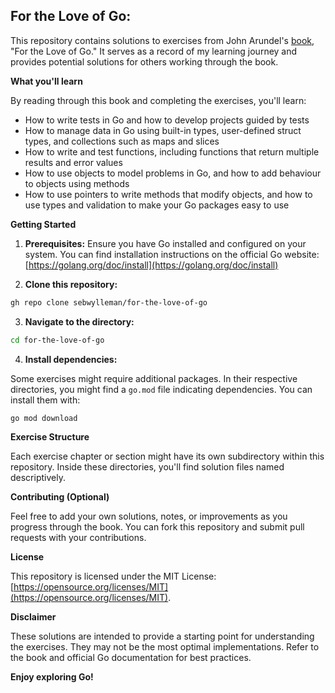 ## For the Love of Go:

This repository contains solutions to exercises from John Arundel's [book](https://bitfieldconsulting.com/books/love), "For the Love of Go." It serves as a record of my learning journey and provides potential solutions for others working through the book.

**What you'll learn**

By reading through this book and completing the exercises, you'll learn:

- How to write tests in Go and how to develop projects guided by tests
- How to manage data in Go using built-in types, user-defined struct types, and collections such as maps and slices
- How to write and test functions, including functions that return multiple results and error values
- How to use objects to model problems in Go, and how to add behaviour to objects using methods
- How to use pointers to write methods that modify objects, and how to use types and validation to make your Go packages easy to use

**Getting Started**

1. **Prerequisites:** Ensure you have Go installed and configured on your system. You can find installation instructions on the official Go website: [https://golang.org/doc/install](https://golang.org/doc/install)

2. **Clone this repository:**

```bash
gh repo clone sebwylleman/for-the-love-of-go
```

3. **Navigate to the directory:**

```bash
cd for-the-love-of-go
```

4. **Install dependencies:**

Some exercises might require additional packages. In their respective directories, you might find a `go.mod` file indicating dependencies. You can install them with:

```bash
go mod download
```

**Exercise Structure**

Each exercise chapter or section might have its own subdirectory within this repository. Inside these directories, you'll find solution files named descriptively.

**Contributing (Optional)**

Feel free to add your own solutions, notes, or improvements as you progress through the book. You can fork this repository and submit pull requests with your contributions.

**License**

This repository is licensed under the MIT License: [https://opensource.org/licenses/MIT](https://opensource.org/licenses/MIT).

**Disclaimer**

These solutions are intended to provide a starting point for understanding the exercises. They may not be the most optimal implementations. Refer to the book and official Go documentation for best practices.

**Enjoy exploring Go!**

